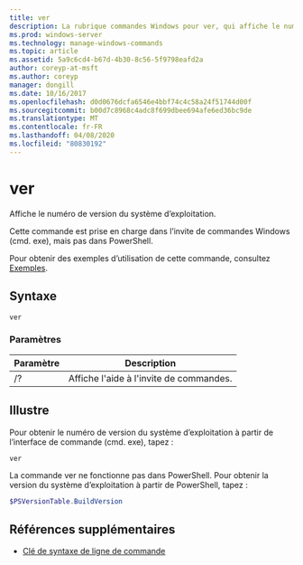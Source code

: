 ```yaml
---
title: ver
description: La rubrique commandes Windows pour ver, qui affiche le numéro de version du système d’exploitation.
ms.prod: windows-server
ms.technology: manage-windows-commands
ms.topic: article
ms.assetid: 5a9c6cd4-b67d-4b30-8c56-5f9798eafd2a
author: coreyp-at-msft
ms.author: coreyp
manager: dongill
ms.date: 10/16/2017
ms.openlocfilehash: d0d0676dcfa6546e4bbf74c4c58a24f51744d00f
ms.sourcegitcommit: b00d7c8968c4adc8f699dbee694afe6ed36bc9de
ms.translationtype: MT
ms.contentlocale: fr-FR
ms.lasthandoff: 04/08/2020
ms.locfileid: "80830192"
---
```

# <a name="ver"></a>ver



Affiche le numéro de version du système d’exploitation.

Cette commande est prise en charge dans l’invite de commandes Windows (cmd. exe), mais pas dans PowerShell.

Pour obtenir des exemples d’utilisation de cette commande, consultez [Exemples](#BKMK_examples).

## <a name="syntax"></a>Syntaxe

```
ver
```

### <a name="parameters"></a>Paramètres

|Paramètre|Description|
|---------|-----------|
|/?|Affiche l'aide à l'invite de commandes.|

## <a name="examples"></a><a name=BKMK_examples></a>Illustre

Pour obtenir le numéro de version du système d’exploitation à partir de l’interface de commande (cmd. exe), tapez :

```
ver
```

La commande ver ne fonctionne pas dans PowerShell. Pour obtenir la version du système d’exploitation à partir de PowerShell, tapez :

```powershell
$PSVersionTable.BuildVersion
````


## <a name="additional-references"></a>Références supplémentaires

- [Clé de syntaxe de ligne de commande](command-line-syntax-key.md)
